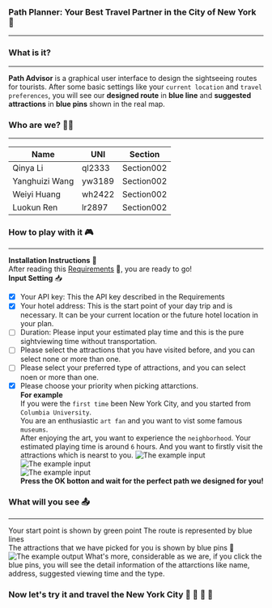 ### Path Planner: Your Best Travel Partner in the City of New York :statue_of_liberty:     
---

### What is it?  
---
**Path Advisor** is a graphical user interface to design the sightseeing routes for tourists. 
After some basic settings like your `current location` and `travel preferences`, 
you will see our **designed route** in **blue line** and **suggested attractions** in **blue pins** shown in the real map.

### Who are we?  :two_women_holding_hands::two_women_holding_hands:
---
|Name|UNI|Section|
|---|---|---|
|Qinya Li|ql2333|Section002|
|Yanghuizi Wang|yw3189|Section002|
|Weiyi Huang|wh2422|Section002|
|Luokun Ren|lr2897|Section002|

### How to play with it :video_game:    
---
**Installation Instructions** :ledger:  
After reading this [Requirements](tfa_project/Requirements.txt) :page_with_curl:, you are ready to go!    
**Input Setting** :inbox_tray:
- [x] Your API key: This the API key described in the Requirements 
- [x] Your hotel address: This is the start point of your day trip and is necessary. It can be your current location or the future hotel location in your plan.    
- [ ] Duration: Please input your estimated play time and this is the pure sightviewing time without transportation.  
- [ ]  Please select the attractions that you have visited before, and you can select none or more than one.  
- [ ]  Please select your preferred type of attractions, and you can select noen or more than one. 
- [x]  Please choose your priority when picking attarctions.  
**For example**  
If you were the `first time` been New York City, and you started from `Columbia University`.   
You are an enthusiastic `art fan` and you want to vist some famous `museums`.  
After enjoying the art, you want to experience the `neighborhood`.
Your estimated playing time is around `6` hours.
And you want to firstly visit the attractions which is nearst to you.
![The example input](tfa_project/input1.png)  
![The example input](tfa_project/input2.png)  
![The example input](tfa_project/input3.png)  
**Press the OK botton and wait for the perfect path we designed for you!**
    
### What will you see :outbox_tray:    
---
Your start point is shown by green point
The route is represented by blue lines  
The attractions that we have picked for you is shown by blue pins :round_pushpin:  
![The example output](tfa_project/output.png) 
What's more, considerable as we are, if you click the blue pins, you will see the detail information of the attarctions like name, address, suggested viewing time and the type.  

### Now let's try it and travel the New York City :sunrise: :mount_fuji: :rainbow: :stars:     
